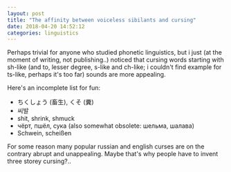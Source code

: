 ```yaml
---
layout: post
title: "The affinity between voiceless sibilants and cursing"
date: 2018-04-20 14:52:12
categories: linguistics
---
```


Perhaps trivial for anyone who studied phonetic linguistics, but i just (at the
moment of writing, not publishing..) noticed that cursing words starting with
sh-like (and to, lesser degree, s-like and ch-like; i couldn't find example for
ts-like, perhaps it's too far) sounds are more appealing.

<cut/>

Here's an incomplete list for fun:

- ちくしょう (畜生), くそ (糞)
- 씨발
- shit, shrink, shmuck
- чёрт, пшёл, сука (also somewhat obsolete: шельма, шалава)
- Schwein, scheißen

For some reason many popular russian and english curses are on the contrary
abrupt and unappealing. Maybe that's why people have to invent three storey
cursing?..
